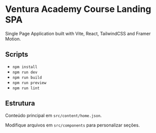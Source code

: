 # Ventura Academy Course Landing SPA

Single Page Application built with Vite, React, TailwindCSS and Framer Motion.

## Scripts
- `npm install`
- `npm run dev`
- `npm run build`
- `npm run preview`
- `npm run lint`

## Estrutura
Conteúdo principal em `src/content/home.json`.

Modifique arquivos em `src/components` para personalizar seções.
